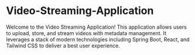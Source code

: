 # Video-Streaming-Application
Welcome to the Video Streaming Application! This application allows users to upload, store, and stream videos with metadata management. It leverages a stack of modern technologies including Spring Boot, React, and Tailwind CSS to deliver a best user experience.
